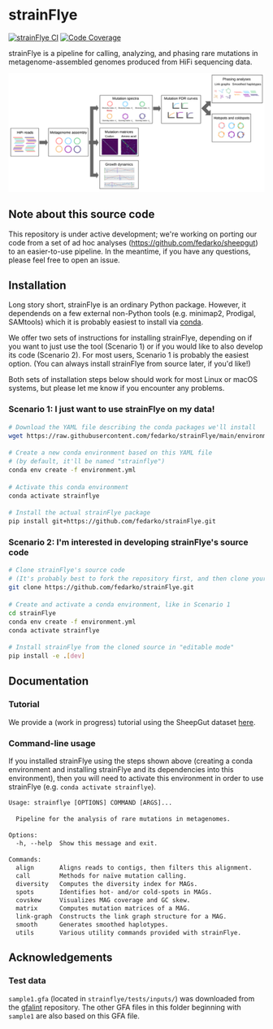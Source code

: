 # strainFlye

[![strainFlye CI](https://github.com/fedarko/strainFlye/actions/workflows/main.yml/badge.svg)](https://github.com/fedarko/strainFlye/actions/workflows/main.yml) [![Code Coverage](https://codecov.io/gh/fedarko/strainFlye/branch/main/graph/badge.svg)](https://codecov.io/gh/fedarko/strainFlye)

strainFlye is a pipeline for calling, analyzing, and phasing rare mutations
in metagenome-assembled genomes produced from HiFi sequencing data.

![strainFlye pipeline diagram](https://github.com/fedarko/strainFlye/raw/main/docs/strainflye-pipeline.png)

## Note about this source code

This repository is under active development; we're working on porting our code
from a set of ad hoc analyses (https://github.com/fedarko/sheepgut) to an
easier-to-use pipeline. In the meantime, if you have any questions,
please feel free to open an issue.

## Installation

Long story short, strainFlye is an ordinary Python package. However, it
dependends on a few external non-Python tools (e.g. minimap2, Prodigal,
SAMtools) which it is probably easiest to install via
[conda](https://conda.io).

We offer two sets of instructions for installing strainFlye, depending on
if you want to just use the tool (Scenario 1) or if you would like to also
develop its code (Scenario 2). For most users, Scenario 1 is probably the
easiest option. (You can always install strainFlye from source later, if you'd
like!)

Both sets of installation steps below should work for most Linux or macOS
systems, but please let me know if you encounter any problems.

### Scenario 1: I just want to use strainFlye on my data!

```bash
# Download the YAML file describing the conda packages we'll install
wget https://raw.githubusercontent.com/fedarko/strainFlye/main/environment.yml

# Create a new conda environment based on this YAML file
# (by default, it'll be named "strainflye")
conda env create -f environment.yml

# Activate this conda environment
conda activate strainflye

# Install the actual strainFlye package
pip install git+https://github.com/fedarko/strainFlye.git
```

### Scenario 2: I'm interested in developing strainFlye's source code

```bash
# Clone strainFlye's source code
# (It's probably best to fork the repository first, and then clone your fork)
git clone https://github.com/fedarko/strainFlye.git

# Create and activate a conda environment, like in Scenario 1
cd strainFlye
conda env create -f environment.yml
conda activate strainflye

# Install strainFlye from the cloned source in "editable mode"
pip install -e .[dev]
```

## Documentation

### Tutorial

We provide a (work in progress) tutorial using the SheepGut dataset
[here](https://nbviewer.org/github/fedarko/strainFlye/blob/main/docs/SheepGutExample.ipynb).

### Command-line usage

If you installed strainFlye using the steps shown above (creating a conda
environment and installing strainFlye and its dependencies into this
environment), then you will need to activate this environment in order to use
strainFlye (e.g. `conda activate strainflye`).

<!-- STARTDOCS -->
```
Usage: strainflye [OPTIONS] COMMAND [ARGS]...

  Pipeline for the analysis of rare mutations in metagenomes.

Options:
  -h, --help  Show this message and exit.

Commands:
  align       Aligns reads to contigs, then filters this alignment.
  call        Methods for naïve mutation calling.
  diversity   Computes the diversity index for MAGs.
  spots       Identifies hot- and/or cold-spots in MAGs.
  covskew     Visualizes MAG coverage and GC skew.
  matrix      Computes mutation matrices of a MAG.
  link-graph  Constructs the link graph structure for a MAG.
  smooth      Generates smoothed haplotypes.
  utils       Various utility commands provided with strainFlye.
```

## Acknowledgements

### Test data
`sample1.gfa` (located in `strainflye/tests/inputs/`)
was downloaded from the [gfalint](https://github.com/sjackman/gfalint)
repository. The other GFA files in this folder beginning with `sample1` are
also based on this GFA file.

